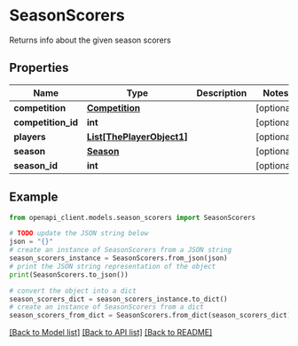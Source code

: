 # SeasonScorers

Returns info about the given season scorers

## Properties

Name | Type | Description | Notes
------------ | ------------- | ------------- | -------------
**competition** | [**Competition**](Competition.md) |  | [optional] 
**competition_id** | **int** |  | [optional] 
**players** | [**List[ThePlayerObject1]**](ThePlayerObject1.md) |  | [optional] 
**season** | [**Season**](Season.md) |  | [optional] 
**season_id** | **int** |  | [optional] 

## Example

```python
from openapi_client.models.season_scorers import SeasonScorers

# TODO update the JSON string below
json = "{}"
# create an instance of SeasonScorers from a JSON string
season_scorers_instance = SeasonScorers.from_json(json)
# print the JSON string representation of the object
print(SeasonScorers.to_json())

# convert the object into a dict
season_scorers_dict = season_scorers_instance.to_dict()
# create an instance of SeasonScorers from a dict
season_scorers_from_dict = SeasonScorers.from_dict(season_scorers_dict)
```
[[Back to Model list]](../README.md#documentation-for-models) [[Back to API list]](../README.md#documentation-for-api-endpoints) [[Back to README]](../README.md)


